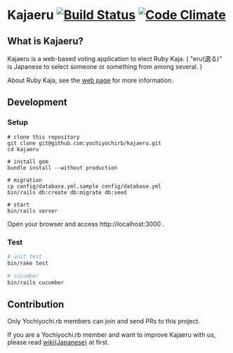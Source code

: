 # Kajaeru [![Build Status](https://travis-ci.org/yochiyochirb/kajaeru.svg?branch=master)](https://travis-ci.org/yochiyochirb/kajaeru) [![Code Climate](https://codeclimate.com/github/yochiyochirb/kajaeru/badges/gpa.svg)](https://codeclimate.com/github/yochiyochirb/kajaeru)

## What is Kajaeru?
Kajaeru is a web-based voting application to elect Ruby Kaja. ( "eru(選る)" is Japanese to select someone or something from among several. )

About Ruby Kaja, see the [web page](http://kaja.rubyist.net/) for more information.

## Development

### Setup

```
# clone this repository
git clone git@github.com:yochiyochirb/kajaeru.git
cd kajaeru

# install gem
bundle install --without production

# migration
cp config/database.yml.sample config/database.yml
bin/rails db:create db:migrate db:seed

# start
bin/rails server
```

Open your browser and access http://localhost:3000 .

### Test

```sh
# unit test
bin/rake test

# cucumber
bin/rails cucumber
```

## Contribution
Only Yochiyochi.rb members can join and send PRs to this project.

If you are a Yochiyochi.rb member and want to improve Kajaeru with us, please read [wiki(Japanese)](https://github.com/yochiyochirb/kajaeru/wiki) at first.
